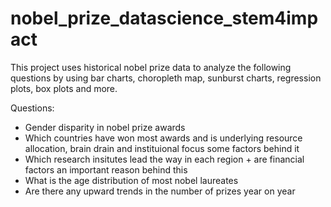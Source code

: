 # nobel_prize_datascience_stem4impact
This project uses historical nobel prize data to analyze the following questions by using bar charts, choropleth map, sunburst charts, regression plots, box plots and more.

Questions:
- Gender disparity in nobel prize awards
- Which countries have won most awards and is underlying resource allocation, brain drain and instituional focus some factors behind it
- Which research insitutes lead the way in each region + are financial factors an important reason behind this
- What is the age distribution of most nobel laureates
- Are there any upward trends in the number of prizes year on year
